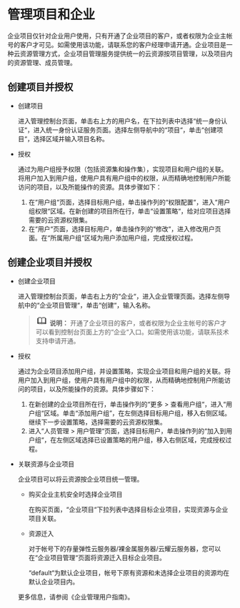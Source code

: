 # 管理项目和企业<a name="hss_01_0162"></a>

企业项目仅针对企业用户使用，只有开通了企业项目的客户，或者权限为企业主帐号的客户才可见。如需使用该功能，请联系您的客户经理申请开通。企业项目是一种云资源管理方式，企业项目管理服务提供统一的云资源按项目管理，以及项目内的资源管理、成员管理。

## 创建项目并授权<a name="section910519214491"></a>

-   创建项目

    进入管理控制台页面，单击右上方的用户名，在下拉列表中选择“统一身份认证“，进入统一身份认证服务页面。选择左侧导航中的“项目“，单击“创建项目“，选择区域并输入项目名称。

-   授权

    通过为用户组授予权限（包括资源集和操作集），实现项目和用户组的关联。将用户加入到用户组，使用户具有用户组中的权限，从而精确地控制用户所能访问的项目，以及所能操作的资源。具体步骤如下：

    1.  在“用户组“页面，选择目标用户组，单击操作列的“权限配置“，进入“用户组权限“区域。在新创建的项目所在行，单击“设置策略“，给对应项目选择需要的云资源权限集。
    2.  在“用户“页面，选择目标用户，单击操作列的“修改“，进入修改用户页面。在“所属用户组“区域为用户添加用户组，完成授权过程。


## 创建企业项目并授权<a name="section71251976517"></a>

-   创建企业项目

    进入管理控制台页面，单击右上方的“企业“，进入企业管理页面。选择左侧导航中的“企业项目管理“，单击“创建“，输入名称。

    >![](public_sys-resources/icon-note.gif) **说明：** 
    >开通了企业项目的客户，或者权限为企业主帐号的客户才可以看到控制台页面上方的“企业“入口。如需使用该功能，请联系技术支持申请开通。

-   授权

    通过为企业项目添加用户组，并设置策略，实现企业项目和用户组的关联。将用户加入到用户组，使用户具有用户组中的权限，从而精确地控制用户所能访问的项目，以及所能操作的资源。具体步骤如下：

    1.  在新创建的企业项目所在行，单击操作列的“更多  \>  查看用户组“，进入“用户组“区域。单击“添加用户组”，在左侧选择目标用户组，移入右侧区域。继续下一步设置策略，选择需要的云资源权限集。
    2.  进入“人员管理  \>  用户管理“页面，选择目标用户，单击操作列的“加入到用户组“，在左侧区域选择已设置策略的用户组，移入右侧区域，完成授权过程。

-   关联资源与企业项目

    企业项目可以将云资源按企业项目统一管理。

    -   购买企业主机安全时选择企业项目

        在购买页面，“企业项目“下拉列表中选择目标企业项目，实现资源与企业项目关联。

    -   资源迁入

        对于帐号下的存量弹性云服务器/裸金属服务器/云耀云服务器，您可以在“企业项目管理“页面将资源迁入目标企业项目。

        “default“为默认企业项目，帐号下原有资源和未选择企业项目的资源均在默认企业项目内。

    更多信息，请参阅《企业管理用户指南》。


